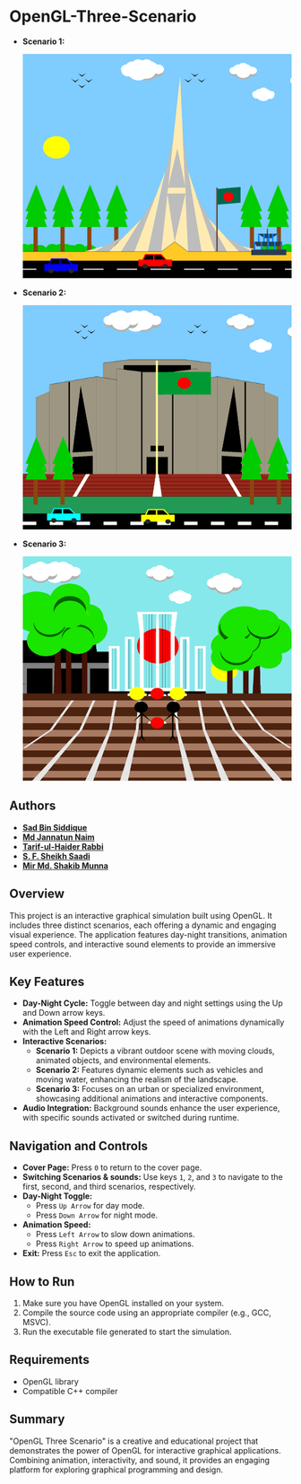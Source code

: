 ﻿# OpenGL-Three-Scenario

- **Scenario 1:**
  
  <img src="./images/project1.png" alt="Scenario 1" width="800" height="400">

- **Scenario 2:**
  
  <img src="./images/project2.png" alt="Scenario 2" width="800" height="400">

- **Scenario 3:**
  
  <img src="./images/project3.png" alt="Scenario 3" width="800" height="400">

## Authors
- [**Sad Bin Siddique**](https://github.com/sadbinsiddique)
- [**Md Jannatun Naim**](https://github.com/mdjn)
- [**Tarif-ul-Haider Rabbi**](https://github.com/rabbi2580)
- [**S. F. Sheikh Saadi**](https://github.com/sheikhsaadi)
- [**Mir Md. Shakib Munna**](https://github.com/Sakib4805)

## Overview
This project is an interactive graphical simulation built using OpenGL. It includes three distinct scenarios, each offering a dynamic and engaging visual experience. The application features day-night transitions, animation speed controls, and interactive sound elements to provide an immersive user experience.

## Key Features
- **Day-Night Cycle:** Toggle between day and night settings using the Up and Down arrow keys.
- **Animation Speed Control:** Adjust the speed of animations dynamically with the Left and Right arrow keys.
- **Interactive Scenarios:**
  - **Scenario 1:** Depicts a vibrant outdoor scene with moving clouds, animated objects, and environmental elements.
  - **Scenario 2:** Features dynamic elements such as vehicles and moving water, enhancing the realism of the landscape.
  - **Scenario 3:** Focuses on an urban or specialized environment, showcasing additional animations and interactive components.
- **Audio Integration:** Background sounds enhance the user experience, with specific sounds activated or switched during runtime.

## Navigation and Controls
- **Cover Page:** Press `0` to return to the cover page.
- **Switching Scenarios & sounds:** Use keys `1`, `2`, and `3` to navigate to the first, second, and third scenarios, respectively.
- **Day-Night Toggle:**
  - Press `Up Arrow` for day mode.
  - Press `Down Arrow` for night mode.
- **Animation Speed:**
  - Press `Left Arrow` to slow down animations.
  - Press `Right Arrow` to speed up animations.
- **Exit:** Press `Esc` to exit the application.

## How to Run
1. Make sure you have OpenGL installed on your system.
2. Compile the source code using an appropriate compiler (e.g., GCC, MSVC).
3. Run the executable file generated to start the simulation.

## Requirements
- OpenGL library
- Compatible C++ compiler

## Summary
"OpenGL Three Scenario" is a creative and educational project that demonstrates the power of OpenGL for interactive graphical applications. Combining animation, interactivity, and sound, it provides an engaging platform for exploring graphical programming and design.
